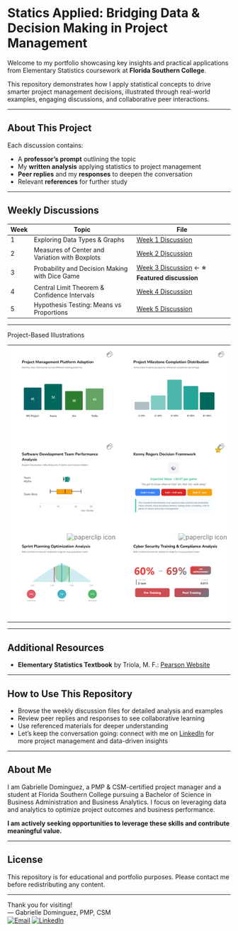 # Statics Applied: Bridging Data & Decision Making in Project Management

Welcome to my portfolio showcasing key insights and practical applications from Elementary Statistics coursework at **Florida Southern College**.

This repository demonstrates how I apply statistical concepts to drive smarter project management decisions, illustrated through real-world examples, engaging discussions, and collaborative peer interactions.

---

## About This Project

Each discussion contains:  
- A **professor’s prompt** outlining the topic  
- My **written analysis** applying statistics to project management  
- **Peer replies** and my **responses** to deepen the conversation  
- Relevant **references** for further study  

---

## Weekly Discussions

| Week | Topic                                       | File                                    |
|------|---------------------------------------------|-----------------------------------------|
| 1    | Exploring Data Types & Graphs               | [Week 1 Discussion](week01-discussion.md) |
| 2    | Measures of Center and Variation with Boxplots | [Week 2 Discussion](week02-discussion.md) |
| 3    | Probability and Decision Making with Dice Game | [Week 3 Discussion](week03-discussion.md) ← **⭐ Featured discussion** |
| 4    | Central Limit Theorem & Confidence Intervals | [Week 4 Discussion](week04-discussion.md) |
| 5    | Hypothesis Testing: Means vs Proportions    | [Week 5 Discussion](week05-discussion.md) |

---

Project-Based Illustrations
<table style="width: 100%; table-layout: fixed;">
  <!-- Week 1 -->
  <tr>
    <td align="center" style="padding: 15px; background-color: #fff; position: relative;">
      <a href="week01-discussion.html" title="View image" style="position: absolute; top: 12px; right: 12px; text-decoration: none; z-index: 10;">
        <svg width="16" height="16" viewBox="0 0 24 24" style="opacity: 0.6; stroke: #666; stroke-width: 2; fill: none; stroke-linecap: round; stroke-linejoin: round;">
          <path d="M21.44 11.05l-9.19 9.19a6 6 0 01-8.49-8.49l8.57-8.57A4 4 0 119.67 8.84l-8.59 8.57a2 2 0 01-2.83-2.83l8.49-8.49"/>
        </svg>
      </a>
      <a href="week01-discussion.html">
        <img
          src="https://github.com/GabrielleDominguez/Statics-Applied-Bridging-Data-Decision-Making-in-Project-Management/raw/main/thumbnail%201%2C%20post.png"
          alt="Week 1 Graphic"
          width="100%"
          style="max-width: 600px; border-radius: 6px;"
        />
      </a>
    </td>
<td align="center" style="padding: 15px; background-color: #fff; position: relative;">
  <a href="week01-discussion.html" title="View image" style="position: absolute; top: 12px; right: 12px; text-decoration: none; z-index: 10;">
    <svg width="16" height="16" viewBox="0 0 24 24" style="opacity: 0.6; stroke: #666; stroke-width: 2; fill: none; stroke-linecap: round; stroke-linejoin: round;">
      <path d="M21.44 11.05l-9.19 9.19a6 6 0 01-8.49-8.49l8.57-8.57A4 4 0 119.67 8.84l-8.59 8.57a2 2 0 01-2.83-2.83l8.49-8.49"/>
    </svg>
  </a>
  <a href="week01-discussion.html">
    <img
      src="https://github.com/GabrielleDominguez/Statics-Applied-Bridging-Data-Decision-Making-in-Project-Management/raw/main/thumbnail%202%2C%20post.png"
      alt="Week 1 Graph Variation"
      width="100%"
      style="max-width: 600px; border-radius: 6px;"
    />
  </a>
</td>
  </tr>
  <!-- Week 2 & Week 3 -->
  <tr>
    <td align="center" style="padding: 15px; background-color: #fff; position: relative;">
      <a href="week02-discussion.html" title="View image" style="position: absolute; top: 12px; right: 12px; text-decoration: none; z-index: 10;">
        <svg width="16" height="16" viewBox="0 0 24 24" style="opacity: 0.6; stroke: #666; stroke-width: 2; fill: none; stroke-linecap: round; stroke-linejoin: round;">
          <path d="M21.44 11.05l-9.19 9.19a6 6 0 01-8.49-8.49l8.57-8.57A4 4 0 119.67 8.84l-8.59 8.57a2 2 0 01-2.83-2.83l8.49-8.49"/>
        </svg>
      </a>
      <a href="week02-discussion.html">
        <img
          src="https://github.com/GabrielleDominguez/Statics-Applied-Bridging-Data-Decision-Making-in-Project-Management/raw/main/thumbnail%203%2C%20post.png"
          alt="Week 2 Graphic"
          width="100%"
          style="max-width: 600px; border-radius: 6px;"
        />
      </a>
    </td>
<td align="center" style="padding: 15px; background-color: #fff; position: relative;">
  <a href="week03-discussion.html" title="View image" style="position: absolute; top: 12px; right: 12px; text-decoration: none; z-index: 10;">
    <svg width="16" height="16" viewBox="0 0 24 24" style="opacity: 0.6; stroke: #666; stroke-width: 2; fill: none; stroke-linecap: round; stroke-linejoin: round;">
      <path d="M21.44 11.05l-9.19 9.19a6 6 0 01-8.49-8.49l8.57-8.57A4 4 0 119.67 8.84l-8.59 8.57a2 2 0 01-2.83-2.83l8.49-8.49"/>
    </svg>
  </a>
  <a href="week03-discussion.html">
    <img
      src="https://github.com/GabrielleDominguez/Statics-Applied-Bridging-Data-Decision-Making-in-Project-Management/raw/main/thumbnail%204%2C%20post%20w%20star%20v3.png"
      alt="Week 3 Graphic"
      width="100%"
      style="max-width: 600px; border-radius: 6px;"
    />
  </a>
</td>
  </tr>
  <!-- Week 4 & Week 5 -->
  <tr>
    <td align="center" style="padding: 15px; background-color: #fff; position: relative;">
      <a href="week04-discussion.html" title="View image" style="position: absolute; top: 8px; right: 8px; text-decoration: none; z-index: 10;">
        <img src="https://upload.wikimedia.org/wikipedia/commons/3/38/Paperclip_icon_gray.svg" alt="paperclip icon" width="16" style="opacity: 0.6;" />
      </a>
      <a href="week04-discussion.html">
        <img
          src="https://github.com/GabrielleDominguez/Statics-Applied-Bridging-Data-Decision-Making-in-Project-Management/raw/main/thumbnail%205%2C%20post%20(final%20v2).png"
          alt="Week 4 Graphic"
          width="100%"
          style="max-width: 600px; border-radius: 6px;"
        />
      </a>
    </td>
<td align="center" style="padding: 15px; background-color: #fff; position: relative;">
  <a href="week05-discussion.html" title="View image" style="position: absolute; top: 8px; right: 8px; text-decoration: none; z-index: 10;">
    <img src="https://upload.wikimedia.org/wikipedia/commons/3/38/Paperclip_icon_gray.svg" alt="paperclip icon" width="16" style="opacity: 0.6;" />
  </a>
  <a href="week05-discussion.html">
    <img
      src="https://github.com/GabrielleDominguez/Statics-Applied-Bridging-Data-Decision-Making-in-Project-Management/raw/main/thumbnail%206%2C%20post%20v6.png"
      alt="Week 5 Graphic"
      width="100%"
      style="max-width: 600px; border-radius: 6px;"
    />
  </a>
</td>
  </tr>
</table>

---
## Additional Resources

- **Elementary Statistics Textbook** by Triola, M. F.: [Pearson Website](https://www.pearson.com/en-us/subject-catalog/p/elementary-statistics/P200000006399/9780137366446?srsltid=AfmBOop8xN8ZxkM5WyngISxC95exMUdZT0OO9hPBOkOjo8TVQgPUJjXr)

---

## How to Use This Repository

- Browse the weekly discussion files for detailed analysis and examples  
- Review peer replies and responses to see collaborative learning  
- Use referenced materials for deeper understanding  
- Let’s keep the conversation going: connect with me on [LinkedIn](https://www.linkedin.com/in/gabrielle-r-dominguez) for more project management and data-driven insights

---

## About Me

I am Gabrielle Dominguez, a PMP & CSM-certified project manager and a student at Florida Southern College pursuing a Bachelor of Science in Business Administration and Business Analytics. I focus on leveraging data and analytics to optimize project outcomes and business performance.

**I am actively seeking opportunities to leverage these skills and contribute meaningful value.**

---

## License

This repository is for educational and portfolio purposes. Please contact me before redistributing any content.

---

Thank you for visiting!  
— Gabrielle Dominguez, PMP, CSM  
[<img src="https://img.icons8.com/color/48/gmail-new.png" alt="Email" width="20" height="20" style="vertical-align:middle;">](mailto:gabrielledominguez05@gmail.com)
[<img src="https://upload.wikimedia.org/wikipedia/commons/c/ca/LinkedIn_logo_initials.png" alt="LinkedIn" width="20" height="20" style="vertical-align:middle;">](https://www.linkedin.com/in/gabrielle-r-dominguez)
